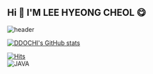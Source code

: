 ## Hi 👋 I'M    LEE HYEONG CHEOL 😋

![header](https://capsule-render.vercel.app/api?type=waving&color=auto&height=300&section=header&text=LEE%20HYEONG%20CHEOL&fontSize=50&animation=fadeIn&fontAlignY=38&desc=Developer%20Aspirant&descAlignY=51&descAlign=62)


[![DDOCHI's GitHub stats](https://github-readme-stats.vercel.app/api?username=ddochiisrich&show_icons=true&theme=테마a&count_private=true)](https://github.com/anuraghazra/github-readme-stats)

[![Hits](https://hits.seeyoufarm.com/api/count/incr/badge.svg?url=https%3A%2F%2Fgithub.com%2Fddochiisrich&count_bg=%230C1844&title_bg=%23C80036&icon=&icon_color=%23E7E7E7&title=VISIT&edge_flat=false)](https://hits.seeyoufarm.com)
<br>
![JAVA](https://img.shields.io/badge/Java-007396.svg?&style=for-the-badge&logo=JAVA&logoColor=white)
